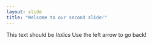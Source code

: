 ```yaml
---
layout: slide
title: "Welcome to our second slide!"
---
```

This text should be *Italics*
Use the left arrow to go back!
